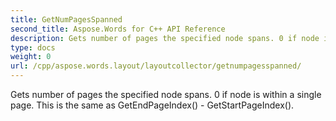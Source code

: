 ```yaml
---
title: GetNumPagesSpanned
second_title: Aspose.Words for C++ API Reference
description: Gets number of pages the specified node spans. 0 if node is within a single page. This is the same as GetEndPageIndex() - GetStartPageIndex(). 
type: docs
weight: 0
url: /cpp/aspose.words.layout/layoutcollector/getnumpagesspanned/
---
```


Gets number of pages the specified node spans. 0 if node is within a single page. This is the same as GetEndPageIndex() - GetStartPageIndex(). 

